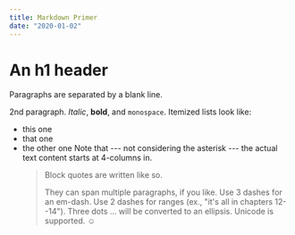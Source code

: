 ```yaml
---
title: Markdown Primer
date: "2020-01-02"
---
```


# An h1 header

Paragraphs are separated by a blank line.

2nd paragraph. _Italic_, **bold**, and `monospace`. Itemized lists look like:

- this one
- that one
- the other one
  Note that --- not considering the asterisk --- the actual text content starts at 4-columns in.
  > Block quotes are
  > written like so.
  >
  > They can span multiple paragraphs,
  > if you like.
  > Use 3 dashes for an em-dash. Use 2 dashes for ranges (ex., "it's all in chapters 12--14"). Three dots ... will be converted to an ellipsis.
  > Unicode is supported. ☺
